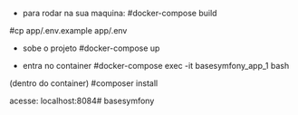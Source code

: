 
- para rodar na sua maquina:
#docker-compose build

#cp app/.env.example app/.env

- sobe o projeto
#docker-compose up

- entra no container
#docker-compose exec -it basesymfony_app_1 bash

(dentro do container)
#composer install

acesse: localhost:8084# basesymfony
